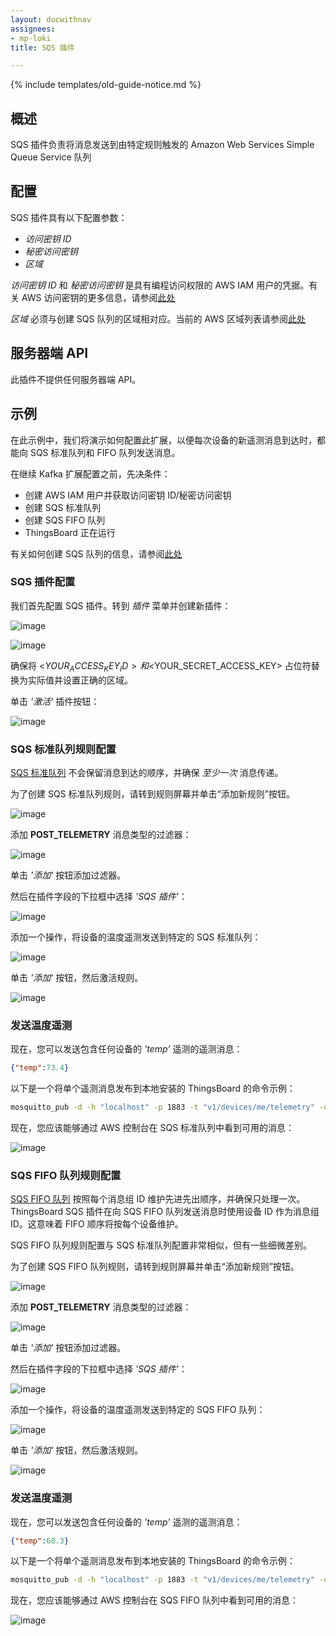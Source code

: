 ```yaml
---
layout: docwithnav
assignees:
- mp-loki
title: SQS 插件

---
```


{% include templates/old-guide-notice.md %}

## 概述

SQS 插件负责将消息发送到由特定规则触发的 Amazon Web Services Simple Queue Service 队列

## 配置

SQS 插件具有以下配置参数：

- *访问密钥 ID*
- *秘密访问密钥*
- *区域*

*访问密钥 ID* 和 *秘密访问密钥* 是具有编程访问权限的 AWS IAM 用户的凭据。有关 AWS 访问密钥的更多信息，请参阅[此处](http://docs.aws.amazon.com/IAM/latest/UserGuide/id_credentials_access-keys.html)

*区域* 必须与创建 SQS 队列的区域相对应。当前的 AWS 区域列表请参阅[此处](http://docs.aws.amazon.com/general/latest/gr/rande.html)

## 服务器端 API

此插件不提供任何服务器端 API。

## 示例

在此示例中，我们将演示如何配置此扩展，以便每次设备的新遥测消息到达时，都能向 SQS 标准队列和 FIFO 队列发送消息。

在继续 Kafka 扩展配置之前，先决条件：

- 创建 AWS IAM 用户并获取访问密钥 ID/秘密访问密钥
- 创建 SQS 标准队列
- 创建 SQS FIFO 队列
- ThingsBoard 正在运行

有关如何创建 SQS 队列的信息，请参阅[此处](http://docs.aws.amazon.com/AWSSimpleQueueService/latest/SQSDeveloperGuide/sqs-create-queue.html)

### SQS 插件配置

我们首先配置 SQS 插件。转到 *插件* 菜单并创建新插件：

![image](/images/reference/plugins/sqs/sqs-plugin-config-1.png)

![image](/images/reference/plugins/sqs/sqs-plugin-config-2.png)

确保将 <$YOUR_ACCESS_KEY_ID> 和 <$YOUR_SECRET_ACCESS_KEY> 占位符替换为实际值并设置正确的区域。

单击 *'激活'* 插件按钮：

![image](/images/reference/plugins/sqs/sqs-activate-plugin.png)

### SQS 标准队列规则配置

[SQS 标准队列](http://docs.aws.amazon.com/AWSSimpleQueueService/latest/SQSDeveloperGuide/standard-queues.html) 不会保留消息到达的顺序，并确保 *至少一次* 消息传递。

为了创建 SQS 标准队列规则，请转到规则屏幕并单击“添加新规则”按钮。

![image](/images/reference/plugins/sqs/sqs-standard-queue-rule.png)

添加 **POST_TELEMETRY** 消息类型的过滤器：

![image](/images/reference/plugins/post-telemetry-filter.png)

单击 *'添加'* 按钮添加过滤器。

然后在插件字段的下拉框中选择 *'SQS 插件'*：

![image](/images/reference/plugins/sqs/sqs-plugin-selection.png)

添加一个操作，将设备的温度遥测发送到特定的 SQS 标准队列：

![image](/images/reference/plugins/sqs/sqs-standard-queue-action.png)

单击 *'添加'* 按钮，然后激活规则。

![image](/images/reference/plugins/sqs/sqs-standard-queue-activate-rule.png)

### 发送温度遥测

现在，您可以发送包含任何设备的 *'temp'* 遥测的遥测消息：

```json
{"temp":73.4}
```

以下是一个将单个遥测消息发布到本地安装的 ThingsBoard 的命令示例：

```bash
mosquitto_pub -d -h "localhost" -p 1883 -t "v1/devices/me/telemetry" -u "$ACCESS_TOKEN" -m "{'temp':73.4}"
```

现在，您应该能够通过 AWS 控制台在 SQS 标准队列中看到可用的消息：

![image](/images/reference/plugins/sqs/sqs-standard-queue-message-received.png)

### SQS FIFO 队列规则配置

[SQS FIFO 队列](http://docs.aws.amazon.com/AWSSimpleQueueService/latest/SQSDeveloperGuide/FIFO-queues.html) 按照每个消息组 ID 维护先进先出顺序，并确保只处理一次。
ThingsBoard SQS 插件在向 SQS FIFO 队列发送消息时使用设备 ID 作为消息组 ID。这意味着 FIFO 顺序将按每个设备维护。

SQS FIFO 队列规则配置与 SQS 标准队列配置非常相似，但有一些细微差别。

为了创建 SQS FIFO 队列规则，请转到规则屏幕并单击“添加新规则”按钮。

![image](/images/reference/plugins/sqs/sqs-fifo-queue-rule.png)

添加 **POST_TELEMETRY** 消息类型的过滤器：

![image](/images/reference/plugins/sqs/post-telemetry-filter.png)

单击 *'添加'* 按钮添加过滤器。

然后在插件字段的下拉框中选择 *'SQS 插件'*：

![image](/images/reference/plugins/sqs/sqs-plugin-selection.png)

添加一个操作，将设备的温度遥测发送到特定的 SQS FIFO 队列：

![image](/images/reference/plugins/sqs/sqs-fifo-queue-action.png)

单击 *'添加'* 按钮，然后激活规则。

![image](/images/reference/plugins/sqs/sqs-fifo-queue-activate-rule.png)

### 发送温度遥测

现在，您可以发送包含任何设备的 *'temp'* 遥测的遥测消息：

```json
{"temp":68.3}
```

以下是一个将单个遥测消息发布到本地安装的 ThingsBoard 的命令示例：

```bash
mosquitto_pub -d -h "localhost" -p 1883 -t "v1/devices/me/telemetry" -u "$ACCESS_TOKEN" -m "{'temp':68.3}"
```

现在，您应该能够通过 AWS 控制台在 SQS FIFO 队列中看到可用的消息：

![image](/images/reference/plugins/sqs/sqs-fifo-queue-message-received.png)
